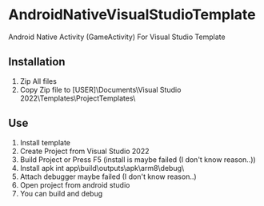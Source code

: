 # AndroidNativeVisualStudioTemplate
Android Native Activity (GameActivity) For Visual Studio Template

## Installation
1. Zip All files
2. Copy Zip file to [USER]\Documents\Visual Studio 2022\Templates\ProjectTemplates\

## Use
1. Install template
2. Create Project from Visual Studio 2022
3. Build Project or Press F5 (install is maybe failed (I don't know reason..))
4. Install apk int app\build\outputs\apk\arm8\debug\
5. Attach debugger maybe failed (I don't know reason..)
6. Open project from android studio
7. You can build and debug
